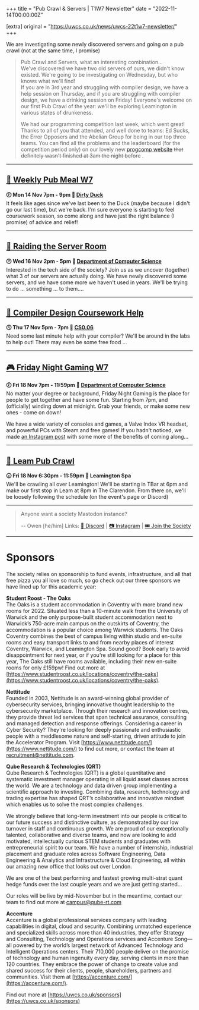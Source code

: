 +++
title = "Pub Crawl & Servers | T1W7 Newsletter"
date = "2022-11-14T00:00:00Z"

[extra]
original = "https://uwcs.co.uk/news/uwcs-22t1w7-newsletter/"    
+++

<p data-block-key="sfd3i">We are investigating some newly discovered servers and going on a pub crawl (not at the same time, I promise)</p>

<!-- more -->

> Pub Crawl and Servers, what an interesting combination...  
> We've discovered we have two old servers of ours, we didn't know existed. We're going to be investigating on Wednesday, but who knows what we'll find!  
> If you are in 3rd year and struggling with compiler design, we have a help session on Thursday, and if you are struggling with compiler design, we have a drinking session on Friday! Everyone's welcome on our first Pub Crawl of the year: we'll be exploring Leamington in various states of drunkeness.
>
> We had our programming competition last week, which went great! Thanks to all of you that attended, and well done to teams: Ed Sucks, the Error Opposers and the Abelian Group for being in our top three teams. You can find all the problems and the leaderboard (for the competition period only) on our lovely new [progcomp website](https://progcomp.uwcs.co.uk) ~~that definitely wasn't finished at 3am the night before~~ .

***

## **[🍔 Weekly Pub Meal W7](https://uwcs.co.uk/events/pub-meal-22t1w7/)**
**🕖 Mon 14 Nov 7pm - 9pm  📍 [Dirty Duck](https://campus.warwick.ac.uk/?cmsid=2202)**  
It feels like ages since we've last been to the Duck (maybe because I didn't go our last time), but we're back. I'm sure everyone is starting to feel coursework season, so come along and have just the right balance (I promise) of advice and relief!
***

## **[💾 Raiding the Server Room](https://uwcs.co.uk/events/raiding-the-server-room/)**
**🕑 Wed 16 Nov 2pm - 5pm  📍 [Department of Computer Science](https://campus.warwick.ac.uk/?cmsid=14)**  
Interested in the tech side of the society? Join us as we uncover (together) what 3 of our servers are actually doing. We have newly discovered some servers, and we have some more we haven't used in years. We'll be trying to do ... something ... to them....
***

## **[🧠 Compiler Design Coursework Help](https://uwcs.co.uk/events/compiler-design-coursework-help/)**
**🕔 Thu 17 Nov 5pm - 7pm  📍 [CS0.06](https://campus.warwick.ac.uk/?cmsid=1560)**  
Need some last minute help with your compiler? We'll be around in the labs to help out! There may even be some free food ...
***

## **[🎮 Friday Night Gaming W7](https://uwcs.co.uk/events/fng-22t1w7/)**
**🕖 Fri 18 Nov 7pm - 11:59pm  📍 [Department of Computer Science](https://campus.warwick.ac.uk/?cmsid=14)**  
No matter your degree or background, Friday Night Gaming is the place for people to get together and have some fun. Starting from 7pm, and (officially) winding down at midnight. Grab your friends, or make some new ones - come on down!

We have a wide variety of consoles and games, a Valve Index VR headset, and powerful PCs with Steam and free games! If you hadn't noticed, we made [an Instagram post](https://www.instagram.com/p/Ck0kfH6NWNZ/) with some more of the benefits of coming along...

***

## **[🍻 Leam Pub Crawl](https://uwcs.co.uk/events/pub-crawl-22t1/)**
**🕡 Fri 18 Nov 6:30pm - 11:59pm  📍 Leamington Spa**  
We'll be crawling all over Leamington! We'll be starting in TBar at 6pm and make our first stop in Leam at 8pm in The Clarendon. From there on, we'll be loosely following the schedule (on the event's page or Discord)

***

> Anyone want a society Mastodon instance?
>
> -- Owen \[he/him]
Links: [💬 Discord](https://discord.uwcs.co.uk/) | [📷 Instagram](https://www.instagram.com/warwickcompsoc/) | [🎟️ Join the Society](https://www.warwicksu.com/societies-sports/societies/computing/)

***
# Sponsors
The society relies on sponsorship to fund events, infrastructure, and all that free pizza you all love so much, so go check out our three sponsors we have lined up for this academic year:

**Student Roost - The Oaks**  
The Oaks is a student accommodation in Coventry with more brand new rooms for 2022. Situated less than a 10-minute walk from the University of Warwick and the only purpose-built student accommodation next to Warwick’s 750-acre main campus on the outskirts of Coventry, the accommodation is a popular choice among Warwick students. The Oaks Coventry combines the best of campus living within studio and en-suite rooms and easy transport links to and from nearby places of interest Coventry, Warwick, and Leamington Spa. Sound good? Book early to avoid disappointment for next year, or if you're still looking for a place for this year, The Oaks still have rooms available, including their new en-suite rooms for only £159pw! Find out more at [https://www.studentroost.co.uk/locations/coventry/the-oaks](https://www.studentroost.co.uk/locations/coventry/the-oaks).


**Nettitude**  
Founded in 2003, Nettitude is an award-winning global provider of cybersecurity services, bringing innovative thought leadership to the cybersecurity marketplace. Through their research and innovation centres, they provide threat led services that span technical assurance, consulting and managed detection and response offerings. Considering a career in Cyber Security?  They're looking for deeply passionate and enthusiastic people with a meddlesome nature and self-starting, driven attitude to join the Accelerator Program. Visit [https://www.nettitude.com/](https://www.nettitude.com/) to find out more, or contact the team at recruitment@nettitude.com.

**Qube Research & Technologies (QRT)**  
Qube Research & Technologies (QRT) is a global quantitative and systematic investment manager operating in all liquid asset classes across the world. We are a technology and data driven group implementing a scientific approach to investing. Combining data, research, technology and trading expertise has shaped QRT’s collaborative and innovative mindset which enables us to solve the most complex challenges.

We strongly believe that long-term investment into our people is critical to our future success and distinctive culture, as demonstrated by our low turnover in staff and continuous growth. We are proud of our exceptionally talented, collaborative and diverse teams, and now are looking to add motivated, intellectually curious STEM students and graduates with entrepreneurial spirit to our team. We have a number of internship, industrial placement and graduate roles across Software Engineering, Data Engineering & Analytics and Infrastructure & Cloud Engineering, all within our amazing new office that looks out over London.

We are one of the best performing and fastest growing multi-strat quant hedge funds over the last couple years and we are just getting started…

Our roles will be live by mid-November but in the meantime, contact our team to find out more at [campus@qube-rt.com](mailto:campus@qube-rt.com)

**Accenture**  
Accenture is a global professional services company with leading capabilities in digital, cloud and security. Combining unmatched experience and specialized skills across more than 40 industries, they offer Strategy and Consulting, Technology and Operations services and Accenture Song—all powered by the world’s largest network of Advanced Technology and Intelligent Operations centers. Their 710,000 people deliver on the promise of technology and human ingenuity every day, serving clients in more than 120 countries. They embrace the power of change to create value and shared success for their clients, people, shareholders, partners and communities. Visit them at [https://accenture.com/](https://accenture.com/).

Find out more at [https://uwcs.co.uk/sponsors](https://uwcs.co.uk/sponsors)
